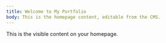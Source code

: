 ```yaml
---
title: Welcome to My Portfolio
body: This is the homepage content, editable from the CMS.
---
```


This is the visible content on your homepage.
